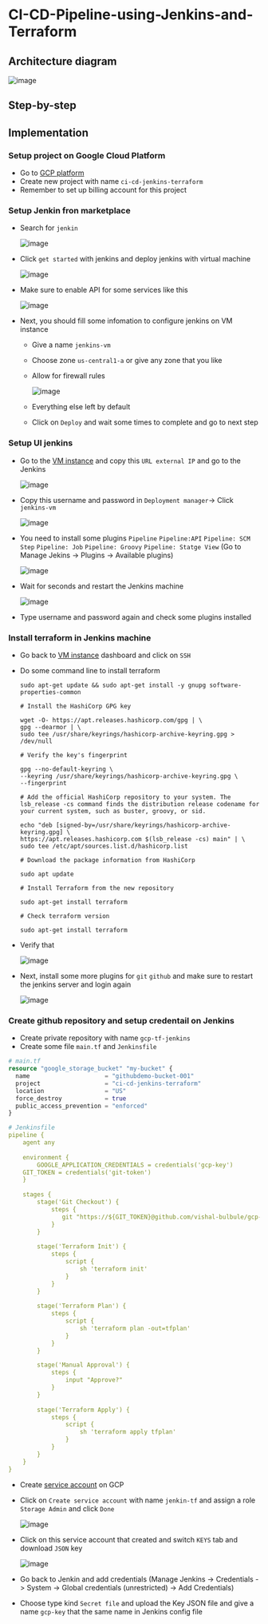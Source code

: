 # CI-CD-Pipeline-using-Jenkins-and-Terraform
## Architecture diagram 

![image](https://github.com/hieunguyen0202/CI-CD-Pipeline-using-Jenkins-and-Terraform/assets/98166568/27c0e4ea-d731-4d1f-9768-f2d0ca3daae7)

## Step-by-step 

## Implementation
### Setup project on Google Cloud Platform
- Go to [GCP platform](https://console.cloud.google.com/welcome?hl=vi&project=festive-flame-414810)
- Create new project with name `ci-cd-jenkins-terraform`
- Remember to set up billing account for this project

### Setup Jenkin fron marketplace
- Search for `jenkin`

  ![image](https://github.com/hieunguyen0202/CI-CD-Pipeline-using-Jenkins-and-Terraform/assets/98166568/fc111635-de04-4975-bf0c-043bf5ed821c)

- Click `get started` with jenkins and deploy jenkins with virtual machine

  ![image](https://github.com/hieunguyen0202/CI-CD-Pipeline-using-Jenkins-and-Terraform/assets/98166568/46f268ce-ebd3-4c3c-b2e7-5c085d79a77f)

- Make sure to enable API for some services like this

  ![image](https://github.com/hieunguyen0202/CI-CD-Pipeline-using-Jenkins-and-Terraform/assets/98166568/7ba0e0d9-da26-4c6d-bff4-c6f1b4f2b57f)

- Next, you should fill some infomation to configure jenkins on VM instance
  - Give a name `jenkins-vm`
  - Choose zone `us-central1-a` or give any zone that you like
  - Allow for firewall rules

    ![image](https://github.com/hieunguyen0202/CI-CD-Pipeline-using-Jenkins-and-Terraform/assets/98166568/d77407c7-2484-46fa-b2d6-e2590ff982dd)

  - Everything else left by default
  - Click on `Deploy` and wait some times to complete and go to next step

### Setup UI jenkins
- Go to the [VM instance](https://console.cloud.google.com/compute/instances?hl=vi&project=ci-cd-jenkins-terraform) and copy this `URL external IP` and go to the Jenkins

  ![image](https://github.com/hieunguyen0202/CI-CD-Pipeline-using-Jenkins-and-Terraform/assets/98166568/df08b582-ee4c-4704-942d-4c590e2fb7bc)

- Copy this username and password in `Deployment manager`-> Click `jenkins-vm`

  ![image](https://github.com/hieunguyen0202/CI-CD-Pipeline-using-Jenkins-and-Terraform/assets/98166568/8cf52e57-3b28-4b85-ad9c-a8b8aa3171ff)

- You need to install some plugins `Pipeline` `Pipeline:API` `Pipeline: SCM Step` `Pipeline: Job` `Pipeline: Groovy` `Pipeline: Statge View` (Go to Manage Jekins -> Plugins -> Available plugins)

  ![image](https://github.com/hieunguyen0202/CI-CD-Pipeline-using-Jenkins-and-Terraform/assets/98166568/1f49a9a4-7e1e-4962-b9aa-1059141f0aad)

- Wait for seconds and restart the Jenkins machine

  ![image](https://github.com/hieunguyen0202/CI-CD-Pipeline-using-Jenkins-and-Terraform/assets/98166568/cbaf0872-b791-4e2b-ba7e-b7d989129a0f)

- Type username and password again and check some plugins installed

### Install terraform in Jenkins machine
- Go back to [VM instance](https://console.cloud.google.com/compute/instances?hl=vi&project=ci-cd-jenkins-terraform) dashboard and click on `SSH`
- Do some command line to install terraform

  ```
  sudo apt-get update && sudo apt-get install -y gnupg software-properties-common

  # Install the HashiCorp GPG key

  wget -O- https://apt.releases.hashicorp.com/gpg | \
  gpg --dearmor | \
  sudo tee /usr/share/keyrings/hashicorp-archive-keyring.gpg > /dev/null

  # Verify the key's fingerprint

  gpg --no-default-keyring \
  --keyring /usr/share/keyrings/hashicorp-archive-keyring.gpg \
  --fingerprint

  # Add the official HashiCorp repository to your system. The lsb_release -cs command finds the distribution release codename for your current system, such as buster, groovy, or sid.

  echo "deb [signed-by=/usr/share/keyrings/hashicorp-archive-keyring.gpg] \
  https://apt.releases.hashicorp.com $(lsb_release -cs) main" | \
  sudo tee /etc/apt/sources.list.d/hashicorp.list

  # Download the package information from HashiCorp
  
  sudo apt update

  # Install Terraform from the new repository

  sudo apt-get install terraform

  # Check terraform version

  sudo apt-get install terraform

  ```

- Verify that

  ![image](https://github.com/hieunguyen0202/CI-CD-Pipeline-using-Jenkins-and-Terraform/assets/98166568/28cf697e-2aa7-47a8-8db9-0a450aa46d1d)

- Next, install some more plugins for `git` `github` and make sure to restart the jenkins server and login again

  ![image](https://github.com/hieunguyen0202/CI-CD-Pipeline-using-Jenkins-and-Terraform/assets/98166568/264c1413-3587-460b-a191-a760aff1a923)

### Create github repository and setup credentail on Jenkins
- Create private repository with name `gcp-tf-jenkins`
- Create some file `main.tf` and `Jenkinsfile`

```tf
# main.tf
resource "google_storage_bucket" "my-bucket" {
  name                     = "githubdemo-bucket-001"
  project                  = "ci-cd-jenkins-terraform"
  location                 = "US"
  force_destroy            = true
  public_access_prevention = "enforced"
}
```

```yaml
# Jenkinsfile
pipeline {
    agent any
	
    environment {
        GOOGLE_APPLICATION_CREDENTIALS = credentials('gcp-key')
	GIT_TOKEN = credentials('git-token')
    }
	
    stages {
        stage('Git Checkout') {
            steps {
               git "https://${GIT_TOKEN}@github.com/vishal-bulbule/gcp-tf-jenkin.git"
            }
        }
        
        stage('Terraform Init') {
            steps {
                script {
                    sh 'terraform init'
                }
            }
        }
        
        stage('Terraform Plan') {
            steps {
                script {
                    sh 'terraform plan -out=tfplan'
                }
            }
        }

	    stage('Manual Approval') {
            steps {
                input "Approve?"
            }
        }
	    
        stage('Terraform Apply') {
            steps {
                script {
                    sh 'terraform apply tfplan'
                }
            }
        }
    }
}
```

- Create [service account](https://console.cloud.google.com/iam-admin/serviceaccounts?hl=vi&project=ci-cd-jenkins-terraform) on GCP 
- Click on `Create service account` with name `jenkin-tf` and assign a role `Storage Admin` and click `Done`

  ![image](https://github.com/hieunguyen0202/CI-CD-Pipeline-using-Jenkins-and-Terraform/assets/98166568/7174b28a-a012-49f0-b06e-6c1d9198b28d)

- Click on this service account that created and switch `KEYS` tab and download `JSON` key

  ![image](https://github.com/hieunguyen0202/CI-CD-Pipeline-using-Jenkins-and-Terraform/assets/98166568/d8d8a0c3-78e6-459f-9c65-95c54b545bba)

- Go back to Jenkin and add credentials (Manage Jenkins -> Credentials -> System -> Global credentials (unrestricted) -> Add Credentials)
- Choose type kind `Secret file` and upload the Key JSON file and give a name `gcp-key` that the same name in Jenkins config file

  

  

  

  

  


  
  
  




  

  

  

  

  
 
  


  
